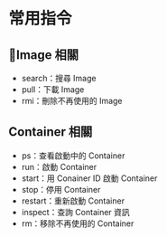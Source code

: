 # 常用指令

## Image 相關

* search：搜尋 Image
* pull：下載 Image
* rmi：刪除不再使用的 Image

## Container 相關

* ps：查看啟動中的 Container
* run：啟動 Container
* start：用 Conainer ID 啟動 Container
* stop：停用 Container
* restart：重新啟動 Container
* inspect：查詢 Container 資訊
* rm：移除不再使用的 Container



